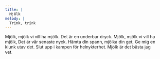 ```yaml
---
title: |
  Mjölk
melody: |
  Trink, trink
---
```

Mjölk, mjölk vi vill ha mjölk.
Det är en underbar dryck.
Mjölk, mjölk vi vill ha mjölk,
Det är vår senaste nyck.
Hämta din spann, mjölka din get,
Ge mig en klunk utav det.
Slut upp i kampen för helnykterhet.
Mjölk är det bästa jag vet.
